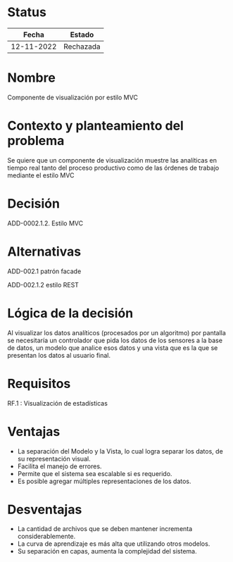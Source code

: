 # Status

| Fecha     | Estado    |
| --------- | --------- |
| 12-11-2022 | Rechazada |

# Nombre

Componente de visualización por estilo MVC

# Contexto y planteamiento del problema

Se quiere que un componente de visualización muestre las analíticas en tiempo real tanto del proceso productivo como de las órdenes de trabajo mediante el estilo MVC

# Decisión

ADD-0002.1.2. Estilo MVC

# Alternativas

ADD-002.1 patrón facade

ADD-002.1.2 estilo REST

# Lógica de la decisión

Al visualizar los datos analíticos (procesados por un algoritmo) por pantalla se necesitaría un controlador que pida los datos de los sensores a la base de datos, un modelo que analice esos datos y una vista que es la que se presentan los datos al usuario final.

# Requisitos

RF.1 : Visualización de estadísticas

# Ventajas

- La separación del Modelo y la Vista, lo cual logra separar los datos, de su representación visual.
- Facilita el manejo de errores.
- Permite que el sistema sea escalable si es requerido.
- Es posible agregar múltiples representaciones de los datos.

# Desventajas

- La cantidad de archivos que se deben mantener incrementa considerablemente.
- La curva de aprendizaje es más alta que utilizando otros modelos.
- Su separación en capas, aumenta la complejidad del sistema.
